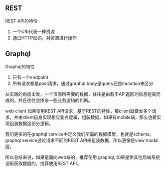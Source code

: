 ## REST
REST API的特性
1. 一个URI代表一种资源
2. 通过HTTP动词，对资源进行操作

## Graphql
Graphql的特性
1. 只有一个endpoint
2. 所有请求都是post请求，通过graphql body是query还是mutation来区分

从实践的角度出发，一个页面所需要的数据，往往是由若干API返回的信息组装而成的。并且往往会掺杂一些业务逻辑的判断。

web client 如果使用REST API请求，基于REST的特性，那client就要发多个请求，并由client自身实现相应业务逻辑，组装数据。如果有mobile端，那么也要实现组装数据这部分逻辑。

我们更多的在graphql service中定义我们所需的数据模型，也就是schema。
graphql service通过请求不同的REST API来组装数据，所以更像是view modal层。

所以总结来说，如果是面向web端的，推荐使用 graphql, 如果是供其他后端系统调用获取数据的，推荐使用REST API。
